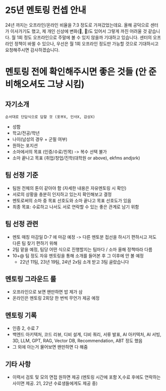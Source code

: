# 25년 멘토링 컨셉 안내
24년 까지는 오프라인/온라인 비율을 7:3 정도로 가져갔었는데요.
올해 공덕으로 센터가 이사가기도 했고, 제 개인 신상에 변화(👶, 🔼)도 있어서 그렇게 까진 어려울 것 같습니다.
월 1회 정도 오프라인으로 주말에 볼 수 있지 않을까 기대하고 있습니다.
센터의 오프라인 정책이 바뀔 수 있으나, 우선은 월 1회 오프라인 정도만 가능할 것으로 기대하시고 요청해주시면 감사하겠습니다.

# 멘토링 전에 확인해주시면 좋은 것들 (안 준비해오셔도 그냥 시킴)
## 자기소개
`순서대로 단답식으로 답할 것 (포부X, 인사X, 감상X)`
- 성함
- 학교/전공/학년
- 나이(남성의 경우 + 군필 여부)
- 원하는 포지션
- 소마에서의 목표 (인증/수료/친목) -> 복수 선택 불가
- 소마 끝나고 목표 (취업/창업/진학(대학원 or above), ekfms andjsrk)

## 팀 선정 기준
- 팀원 전체의 톤이 같아야 함 (자세한 내용은 자유멘토링 시 확인)
- 서로의 상황을 충분히 인지하고 있는지 확인해보고 결정
- 멘토로써의 소마 중 목표 선호도와 소마 끝나고 목표 선호도가 있음
- 최종 목표: 수료하고 나서도 서로 연락할 수 있는 좋은 관계로 남기 위함

## 팀 선정 관련
- 멘토 매칭 마감일 D-7 에 마감 예정 -> 다른 멘토분 접선을 하시기 편하시고 저도 다른 팀 찾기 편하기 위해
- 2팀 맡을 예정, 팀당 어떤 식으로 진행할지는 팀마다 / 소마 올해 정책따라 다름
- 10+@ 팀 정도 자유 멘토링을 통해 소개를 들어본 후 그 이후에 안 볼 예정
  - 22년 11팀, 23년 19팀, 24년 2x팀 소개 받고 3팀 골랐습니다

## 멘토링 그라운드 룰
- 오프라인으로 보면 왠만하면 밥 제가 삼
- 온라인은 멘토링 2회당 한 번씩 무언가 제공 예정

## 멘토링 기록
- 인증 2, 수료 7
- 백엔드 아키텍처, 코드 리뷰, 디비 설계, 디비 쿼리, 서류 발표, AI 아키텍처, AI 서빙, 3D, LLM, GPT, RAG, Vector DB, Recommendation, ABT 정도 했음
- 그 외에 아는거 물어보면 왠만하면 다 해줌

## 기타 사항
- 이력서 검토 및 모의 면접 원하면 제공 (멘토링 시간에 포함 X,수료 후에도 연락하는 사이면 제공. 21, 22년 수료생들에게도 제공 중)

